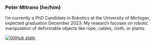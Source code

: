 ### Peter Mitrano (he/him)

I’m currently a PhD Candidate in Robotics at the University of Michigan, expected graduation December 2023. 
My research focuses on robotic manipulation of deformable objects like rope, cables, cloth, or plants.

[![GitHub stats](https://github-readme-stats.vercel.app/api?username=petermitrano)](https://github.com/petermitrano/github-readme-stats)
